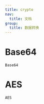 ```yaml
---
title: crypto
nav:
  title: 文档
group:
  title: 数据转换
---
```


# Base64

<code src="./Base64.tsx">Base64</code>

# AES

<code src="./AES.tsx">AES</code>
